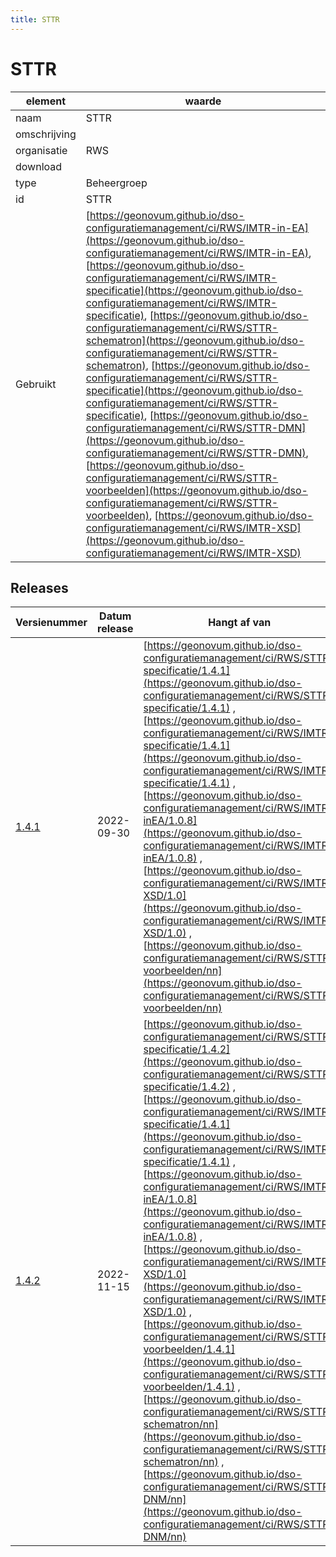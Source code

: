 ```yaml
---
title: STTR
---
```


# STTR

|element|waarde|
|-----|------|
| naam  |STTR|
| omschrijving  ||
| organisatie  |RWS|
| download  | []()|
| type  |Beheergroep|
| id  |STTR|
| Gebruikt|[https://geonovum.github.io/dso-configuratiemanagement/ci/RWS/IMTR-in-EA](https://geonovum.github.io/dso-configuratiemanagement/ci/RWS/IMTR-in-EA), [https://geonovum.github.io/dso-configuratiemanagement/ci/RWS/IMTR-specificatie](https://geonovum.github.io/dso-configuratiemanagement/ci/RWS/IMTR-specificatie), [https://geonovum.github.io/dso-configuratiemanagement/ci/RWS/STTR-schematron](https://geonovum.github.io/dso-configuratiemanagement/ci/RWS/STTR-schematron), [https://geonovum.github.io/dso-configuratiemanagement/ci/RWS/STTR-specificatie](https://geonovum.github.io/dso-configuratiemanagement/ci/RWS/STTR-specificatie), [https://geonovum.github.io/dso-configuratiemanagement/ci/RWS/STTR-DMN](https://geonovum.github.io/dso-configuratiemanagement/ci/RWS/STTR-DMN), [https://geonovum.github.io/dso-configuratiemanagement/ci/RWS/STTR-voorbeelden](https://geonovum.github.io/dso-configuratiemanagement/ci/RWS/STTR-voorbeelden), [https://geonovum.github.io/dso-configuratiemanagement/ci/RWS/IMTR-XSD](https://geonovum.github.io/dso-configuratiemanagement/ci/RWS/IMTR-XSD)|

## Releases

|Versienummer|Datum release|Hangt af van
|-------|-------|-----|
| [1.4.1](<https://iplo.nl/digitaal-stelsel/aansluiten/standaarden/sttr-imtr/>)|2022-09-30|[https://geonovum.github.io/dso-configuratiemanagement/ci/RWS/STTR-specificatie/1.4.1](https://geonovum.github.io/dso-configuratiemanagement/ci/RWS/STTR-specificatie/1.4.1) , [https://geonovum.github.io/dso-configuratiemanagement/ci/RWS/IMTR-specificatie/1.4.1](https://geonovum.github.io/dso-configuratiemanagement/ci/RWS/IMTR-specificatie/1.4.1) , [https://geonovum.github.io/dso-configuratiemanagement/ci/RWS/IMTR-inEA/1.0.8](https://geonovum.github.io/dso-configuratiemanagement/ci/RWS/IMTR-inEA/1.0.8) , [https://geonovum.github.io/dso-configuratiemanagement/ci/RWS/IMTR-XSD/1.0](https://geonovum.github.io/dso-configuratiemanagement/ci/RWS/IMTR-XSD/1.0) , [https://geonovum.github.io/dso-configuratiemanagement/ci/RWS/STTR-voorbeelden/nn](https://geonovum.github.io/dso-configuratiemanagement/ci/RWS/STTR-voorbeelden/nn) |
| [1.4.2](<https://iplo.nl/digitaal-stelsel/aansluiten/standaarden/sttr-imtr/>)|2022-11-15|[https://geonovum.github.io/dso-configuratiemanagement/ci/RWS/STTR-specificatie/1.4.2](https://geonovum.github.io/dso-configuratiemanagement/ci/RWS/STTR-specificatie/1.4.2) , [https://geonovum.github.io/dso-configuratiemanagement/ci/RWS/IMTR-specificatie/1.4.1](https://geonovum.github.io/dso-configuratiemanagement/ci/RWS/IMTR-specificatie/1.4.1) , [https://geonovum.github.io/dso-configuratiemanagement/ci/RWS/IMTR-inEA/1.0.8](https://geonovum.github.io/dso-configuratiemanagement/ci/RWS/IMTR-inEA/1.0.8) , [https://geonovum.github.io/dso-configuratiemanagement/ci/RWS/IMTR-XSD/1.0](https://geonovum.github.io/dso-configuratiemanagement/ci/RWS/IMTR-XSD/1.0) , [https://geonovum.github.io/dso-configuratiemanagement/ci/RWS/STTR-voorbeelden/1.4.1](https://geonovum.github.io/dso-configuratiemanagement/ci/RWS/STTR-voorbeelden/1.4.1) , [https://geonovum.github.io/dso-configuratiemanagement/ci/RWS/STTR-schematron/nn](https://geonovum.github.io/dso-configuratiemanagement/ci/RWS/STTR-schematron/nn) , [https://geonovum.github.io/dso-configuratiemanagement/ci/RWS/STTR-DNM/nn](https://geonovum.github.io/dso-configuratiemanagement/ci/RWS/STTR-DNM/nn) |

